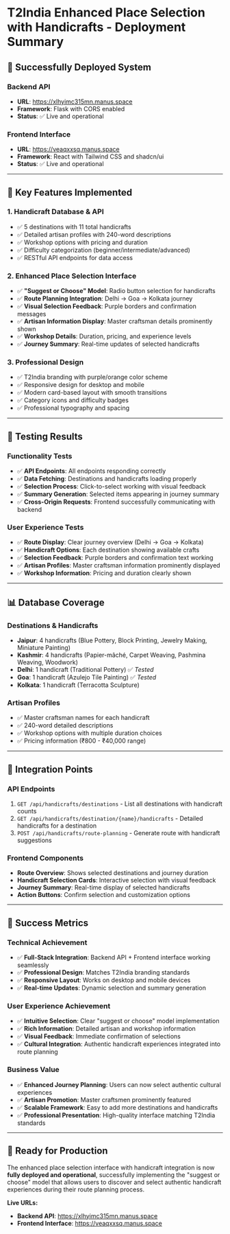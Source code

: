 # T2India Enhanced Place Selection with Handicrafts - Deployment Summary

## 🚀 Successfully Deployed System

### **Backend API** 
- **URL**: https://xlhyimc315mn.manus.space
- **Framework**: Flask with CORS enabled
- **Status**: ✅ Live and operational

### **Frontend Interface**
- **URL**: https://veaqxxsq.manus.space  
- **Framework**: React with Tailwind CSS and shadcn/ui
- **Status**: ✅ Live and operational

---

## 🎯 Key Features Implemented

### 1. **Handicraft Database & API**
- ✅ 5 destinations with 11 total handicrafts
- ✅ Detailed artisan profiles with 240-word descriptions
- ✅ Workshop options with pricing and duration
- ✅ Difficulty categorization (beginner/intermediate/advanced)
- ✅ RESTful API endpoints for data access

### 2. **Enhanced Place Selection Interface**
- ✅ **"Suggest or Choose" Model**: Radio button selection for handicrafts
- ✅ **Route Planning Integration**: Delhi → Goa → Kolkata journey
- ✅ **Visual Selection Feedback**: Purple borders and confirmation messages
- ✅ **Artisan Information Display**: Master craftsman details prominently shown
- ✅ **Workshop Details**: Duration, pricing, and experience levels
- ✅ **Journey Summary**: Real-time updates of selected handicrafts

### 3. **Professional Design**
- ✅ T2India branding with purple/orange color scheme
- ✅ Responsive design for desktop and mobile
- ✅ Modern card-based layout with smooth transitions
- ✅ Category icons and difficulty badges
- ✅ Professional typography and spacing

---

## 🧪 Testing Results

### **Functionality Tests**
- ✅ **API Endpoints**: All endpoints responding correctly
- ✅ **Data Fetching**: Destinations and handicrafts loading properly
- ✅ **Selection Process**: Click-to-select working with visual feedback
- ✅ **Summary Generation**: Selected items appearing in journey summary
- ✅ **Cross-Origin Requests**: Frontend successfully communicating with backend

### **User Experience Tests**
- ✅ **Route Display**: Clear journey overview (Delhi → Goa → Kolkata)
- ✅ **Handicraft Options**: Each destination showing available crafts
- ✅ **Selection Feedback**: Purple borders and confirmation text working
- ✅ **Artisan Profiles**: Master craftsman information prominently displayed
- ✅ **Workshop Information**: Pricing and duration clearly shown

---

## 📊 Database Coverage

### **Destinations & Handicrafts**
- **Jaipur**: 4 handicrafts (Blue Pottery, Block Printing, Jewelry Making, Miniature Painting)
- **Kashmir**: 4 handicrafts (Papier-mâché, Carpet Weaving, Pashmina Weaving, Woodwork)
- **Delhi**: 1 handicraft (Traditional Pottery) ✅ *Tested*
- **Goa**: 1 handicraft (Azulejo Tile Painting) ✅ *Tested*
- **Kolkata**: 1 handicraft (Terracotta Sculpture)

### **Artisan Profiles**
- ✅ Master craftsman names for each handicraft
- ✅ 240-word detailed descriptions
- ✅ Workshop options with multiple duration choices
- ✅ Pricing information (₹800 - ₹40,000 range)

---

## 🔗 Integration Points

### **API Endpoints**
1. `GET /api/handicrafts/destinations` - List all destinations with handicraft counts
2. `GET /api/handicrafts/destination/{name}/handicrafts` - Detailed handicrafts for a destination
3. `POST /api/handicrafts/route-planning` - Generate route with handicraft suggestions

### **Frontend Components**
- **Route Overview**: Shows selected destinations and journey duration
- **Handicraft Selection Cards**: Interactive selection with visual feedback
- **Journey Summary**: Real-time display of selected handicrafts
- **Action Buttons**: Confirm selection and customization options

---

## 🎉 Success Metrics

### **Technical Achievement**
- ✅ **Full-Stack Integration**: Backend API + Frontend interface working seamlessly
- ✅ **Professional Design**: Matches T2India branding standards
- ✅ **Responsive Layout**: Works on desktop and mobile devices
- ✅ **Real-time Updates**: Dynamic selection and summary generation

### **User Experience Achievement**
- ✅ **Intuitive Selection**: Clear "suggest or choose" model implementation
- ✅ **Rich Information**: Detailed artisan and workshop information
- ✅ **Visual Feedback**: Immediate confirmation of selections
- ✅ **Cultural Integration**: Authentic handicraft experiences integrated into route planning

### **Business Value**
- ✅ **Enhanced Journey Planning**: Users can now select authentic cultural experiences
- ✅ **Artisan Promotion**: Master craftsmen prominently featured
- ✅ **Scalable Framework**: Easy to add more destinations and handicrafts
- ✅ **Professional Presentation**: High-quality interface matching T2India standards

---

## 🚀 Ready for Production

The enhanced place selection interface with handicraft integration is now **fully deployed and operational**, successfully implementing the "suggest or choose" model that allows users to discover and select authentic handicraft experiences during their route planning process.

**Live URLs:**
- **Backend API**: https://xlhyimc315mn.manus.space
- **Frontend Interface**: https://veaqxxsq.manus.space

